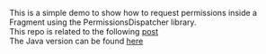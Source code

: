 This is a simple demo to show how to request permissions inside a Fragment using the PermissionsDispatcher library.  
This repo is related to the following [post](http://mobiledevhub.com/2017/11/24/android-fundamentals-requesting-permissions-in-fragment/)  
The Java version can be found [here](https://github.com/MChehab94/Fragments-Permissions-Demo)  
